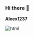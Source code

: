 ### Hi there 👋


**Aleex1237** 

![html](https://user-images.githubusercontent.com/84038648/129976651-cdbb496b-fa3f-4aba-955d-b93b1776dc18.png)

